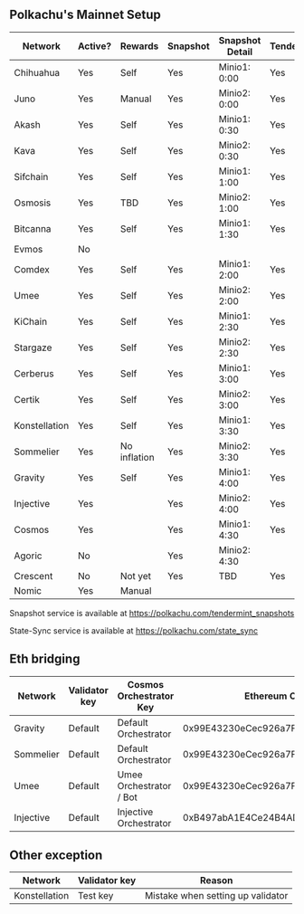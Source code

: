 ## Polkachu's Mainnet Setup

| Network       | Active? | Rewards      | Snapshot | Snapshot Detail | Tenderduty | RPC | State Sync | Backup Server | Restake   | Name | Port |
| ------------- | ------- | ------------ | -------- | --------------- | ---------- | --- | ---------- | ------------- | --------- | ---- | ---- |
| Chihuahua     | Yes     | Self         | Yes      | Minio1: 0:00    | Yes        | Yes | Yes        | Yes           | Yes       | Yes  |      |
| Juno          | Yes     | Manual       | Yes      | Minio2: 0:00    | Yes        | Yes | Yes        | Yes           | Yes (x)   | Yes  |      |
| Akash         | Yes     | Self         | Yes      | Minio1: 0:30    | Yes        | Yes | NOOOOOO!   | Yes           | Yes       | Yes  | 28   |
| Kava          | Yes     | Self         | Yes      | Minio2: 0:30    | Yes        | Yes | Yes        | Yes           | Yes       | Yes  |      |
| Sifchain      | Yes     | Self         | Yes      | Minio1: 1:00    | Yes        | Yes | Yes        | Yes           | Yes       | Yes  |      |
| Osmosis       | Yes     | TBD          | Yes      | Minio2: 1:00    | Yes        | Yes | Yes        | Yes           | Yes (x??) | Yes  |      |
| Bitcanna      | Yes     | Self         | Yes      | Minio1: 1:30    | Yes        | Yes | Yes        | Yes           | Yes       | Yes  |      |
| Evmos         | No      |              |          |                 |            |     |            |               | Yes       |      |      |
| Comdex        | Yes     | Self         | Yes      | Minio1: 2:00    | Yes        | Yes | Yes        | Yes           | Yes       | Yes  | 31   |
| Umee          | Yes     | Self         | Yes      | Minio2: 2:00    | Yes        | Yes | Yes        | Yes           | Yes (x)   | Yes  |      |
| KiChain       | Yes     | Self         | Yes      | Minio1: 2:30    | Yes        | Yes | Yes        | Yes           | Yes       | Yes  |      |
| Stargaze      | Yes     | Self         | Yes      | Minio2: 2:30    | Yes        | Yes | Yes        | Yes           | Yes (x)   | Yes  |      |
| Cerberus      | Yes     | Self         | Yes      | Minio1: 3:00    | Yes        | Yes | Yes        | Yes           | Yes (x)   | Yes  |      |
| Certik        | Yes     | Self         | Yes      | Minio2: 3:00    | Yes        | Yes | Yes        | Yes           |           | Yes  |      |
| Konstellation | Yes     | Self         | Yes      | Minio1: 3:30    | Yes        | Yes | Yes        | Yes           | Yes       | Yes  |      |
| Sommelier     | Yes     | No inflation | Yes      | Minio2: 3:30    | Yes        | Yes | Yes        | Yes           | Yes       | Yes  |      |
| Gravity       | Yes     | Self         | Yes      | Minio1: 4:00    | Yes        | Yes | Yes        | Yes           | Yes (x)   | Yes  |      |
| Injective     | Yes     |              | Yes      | Minio2: 4:00    | Yes        | Yes | Yes        | Yes           |           | No   |      |
| Cosmos        | Yes     |              | Yes      | Minio1: 4:30    | Yes        | Yes | Yes        | Yes           | Yes (x)   | Yes  |      |
| Agoric        | No      |              | Yes      | Minio2: 4:30    |            |     |            |               |           | N/A  |      |
| Crescent      | No      | Not yet      | Yes      | TBD             | Yes        | Yes | Yes        | TBD           |           | Yes  |      |
| Nomic         | Yes     | Manual       |          |                 |            |     |            |               |           | N/A  |      |

Snapshot service is available at https://polkachu.com/tendermint_snapshots

State-Sync service is available at https://polkachu.com/state_sync

## Eth bridging

| Network   | Validator key | Cosmos Orchestrator Key | Ethereum Orchestrator Key                  |
| --------- | ------------- | ----------------------- | ------------------------------------------ |
| Gravity   | Default       | Default Orchestrator    | 0x99E43230eCec926a7FFc2E4CD22153494D5a84a3 |
| Sommelier | Default       | Default Orchestrator    | 0x99E43230eCec926a7FFc2E4CD22153494D5a84a3 |
| Umee      | Default       | Umee Orchestrator / Bot | 0x99E43230eCec926a7FFc2E4CD22153494D5a84a3 |
| Injective | Default       | Injective Orchestrator  | 0xB497abA1E4Ce24B4ADc2E16Ded30387042B881B7 |

## Other exception

| Network       | Validator key | Reason                            |
| ------------- | ------------- | --------------------------------- |
| Konstellation | Test key      | Mistake when setting up validator |
